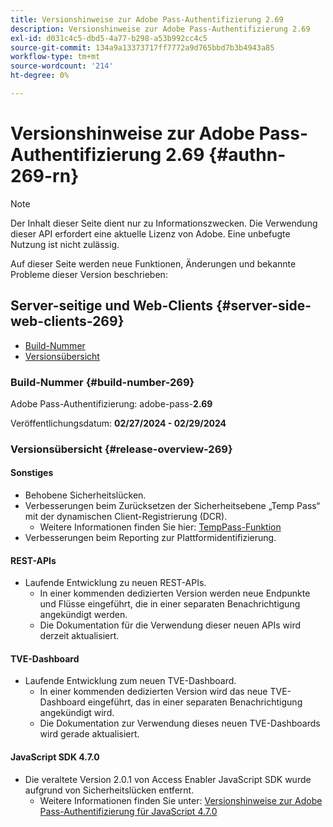 ```yaml
---
title: Versionshinweise zur Adobe Pass-Authentifizierung 2.69
description: Versionshinweise zur Adobe Pass-Authentifizierung 2.69
exl-id: d031c4c5-dbd5-4a77-b298-a53b992cc4c5
source-git-commit: 134a9a13373717ff7772a9d765bbd7b3b4943a85
workflow-type: tm+mt
source-wordcount: '214'
ht-degree: 0%

---
```


# Versionshinweise zur Adobe Pass-Authentifizierung 2.69 {#authn-269-rn}

>[!NOTE]
>
>Der Inhalt dieser Seite dient nur zu Informationszwecken. Die Verwendung dieser API erfordert eine aktuelle Lizenz von Adobe. Eine unbefugte Nutzung ist nicht zulässig.

Auf dieser Seite werden neue Funktionen, Änderungen und bekannte Probleme dieser Version beschrieben:

## Server-seitige und Web-Clients {#server-side-web-clients-269}

* [Build-Nummer](#build-number-269)
* [Versionsübersicht](#release-overview-269)

### Build-Nummer {#build-number-269}

Adobe Pass-Authentifizierung: adobe-pass-**2.69**

Veröffentlichungsdatum: **02/27/2024 - 02/29/2024**

### Versionsübersicht {#release-overview-269}

#### Sonstiges

* Behobene Sicherheitslücken.
* Verbesserungen beim Zurücksetzen der Sicherheitsebene „Temp Pass“ mit der dynamischen Client-Registrierung (DCR).
   * Weitere Informationen finden Sie hier: [TempPass-Funktion](../integration-guide-programmers/features-premium/temporary-access/temp-pass-feature.md)
* Verbesserungen beim Reporting zur Plattformidentifizierung.

#### REST-APIs

* Laufende Entwicklung zu neuen REST-APIs.
   * In einer kommenden dedizierten Version werden neue Endpunkte und Flüsse eingeführt, die in einer separaten Benachrichtigung angekündigt werden.
   * Die Dokumentation für die Verwendung dieser neuen APIs wird derzeit aktualisiert.

#### TVE-Dashboard

* Laufende Entwicklung zum neuen TVE-Dashboard.
   * In einer kommenden dedizierten Version wird das neue TVE-Dashboard eingeführt, das in einer separaten Benachrichtigung angekündigt wird.
   * Die Dokumentation zur Verwendung dieses neuen TVE-Dashboards wird gerade aktualisiert.

#### JavaScript SDK 4.7.0

* Die veraltete Version 2.0.1 von Access Enabler JavaScript SDK wurde aufgrund von Sicherheitslücken entfernt.
   * Weitere Informationen finden Sie unter: [Versionshinweise zur Adobe Pass-Authentifizierung für JavaScript 4.7.0](authn-rn-javascript-470.md)
